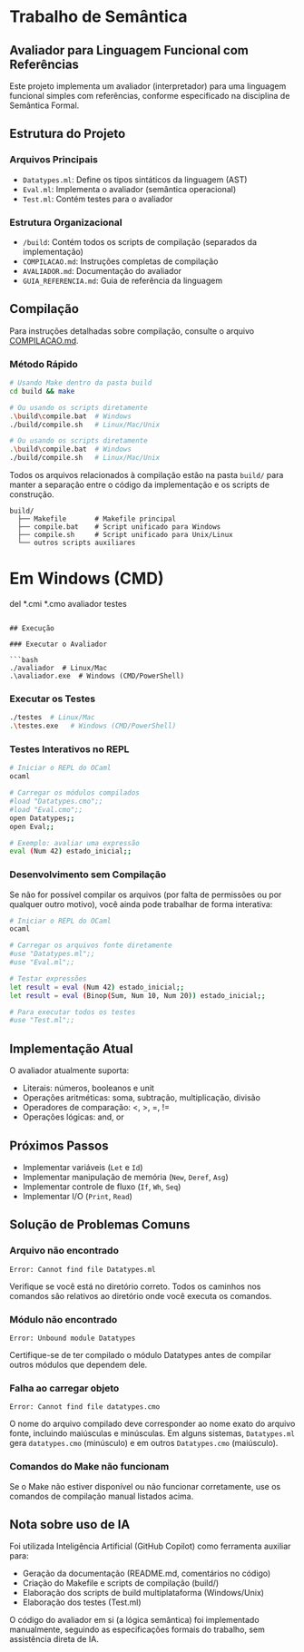 # Trabalho de Semântica

## Avaliador para Linguagem Funcional com Referências

Este projeto implementa um avaliador (interpretador) para uma linguagem funcional simples com referências, 
conforme especificado na disciplina de Semântica Formal.

## Estrutura do Projeto

### Arquivos Principais
- `Datatypes.ml`: Define os tipos sintáticos da linguagem (AST)
- `Eval.ml`: Implementa o avaliador (semântica operacional)
- `Test.ml`: Contém testes para o avaliador

### Estrutura Organizacional
- `/build`: Contém todos os scripts de compilação (separados da implementação)
- `COMPILACAO.md`: Instruções completas de compilação
- `AVALIADOR.md`: Documentação do avaliador
- `GUIA_REFERENCIA.md`: Guia de referência da linguagem

## Compilação

Para instruções detalhadas sobre compilação, consulte o arquivo [COMPILACAO.md](COMPILACAO.md).

### Método Rápido

```bash
# Usando Make dentro da pasta build
cd build && make

# Ou usando os scripts diretamente
.\build\compile.bat  # Windows
./build/compile.sh   # Linux/Mac/Unix

# Ou usando os scripts diretamente
.\build\compile.bat  # Windows
./build/compile.sh   # Linux/Mac/Unix
```

Todos os arquivos relacionados à compilação estão na pasta `build/` para manter
a separação entre o código da implementação e os scripts de construção.

```
build/
  ├── Makefile       # Makefile principal
  ├── compile.bat    # Script unificado para Windows
  ├── compile.sh     # Script unificado para Unix/Linux
  └── outros scripts auxiliares
```

# Em Windows (CMD)
del *.cmi *.cmo avaliador testes
```

## Execução

### Executar o Avaliador

```bash
./avaliador  # Linux/Mac
.\avaliador.exe  # Windows (CMD/PowerShell)
```

### Executar os Testes

```bash
./testes  # Linux/Mac
.\testes.exe   # Windows (CMD/PowerShell)
```

### Testes Interativos no REPL

```bash
# Iniciar o REPL do OCaml
ocaml

# Carregar os módulos compilados
#load "Datatypes.cmo";;
#load "Eval.cmo";;
open Datatypes;;
open Eval;;

# Exemplo: avaliar uma expressão
eval (Num 42) estado_inicial;;
```

### Desenvolvimento sem Compilação

Se não for possível compilar os arquivos (por falta de permissões ou por qualquer outro motivo), você ainda pode trabalhar de forma interativa:

```bash
# Iniciar o REPL do OCaml
ocaml

# Carregar os arquivos fonte diretamente
#use "Datatypes.ml";;
#use "Eval.ml";;

# Testar expressões
let result = eval (Num 42) estado_inicial;;
let result = eval (Binop(Sum, Num 10, Num 20)) estado_inicial;;

# Para executar todos os testes
#use "Test.ml";;
```

## Implementação Atual

O avaliador atualmente suporta:
- Literais: números, booleanos e unit
- Operações aritméticas: soma, subtração, multiplicação, divisão
- Operadores de comparação: <, >, =, !=
- Operações lógicas: and, or

## Próximos Passos

- Implementar variáveis (`Let` e `Id`)
- Implementar manipulação de memória (`New`, `Deref`, `Asg`)
- Implementar controle de fluxo (`If`, `Wh`, `Seq`)
- Implementar I/O (`Print`, `Read`)

## Solução de Problemas Comuns

### Arquivo não encontrado
```
Error: Cannot find file Datatypes.ml
```
Verifique se você está no diretório correto. Todos os caminhos nos comandos são relativos ao diretório onde você executa os comandos.

### Módulo não encontrado
```
Error: Unbound module Datatypes
```
Certifique-se de ter compilado o módulo Datatypes antes de compilar outros módulos que dependem dele.

### Falha ao carregar objeto
```
Error: Cannot find file datatypes.cmo
```
O nome do arquivo compilado deve corresponder ao nome exato do arquivo fonte, incluindo maiúsculas e minúsculas. Em alguns sistemas, `Datatypes.ml` gera `datatypes.cmo` (minúsculo) e em outros `Datatypes.cmo` (maiúsculo).

### Comandos do Make não funcionam
Se o Make não estiver disponível ou não funcionar corretamente, use os comandos de compilação manual listados acima.

## Nota sobre uso de IA

Foi utilizada Inteligência Artificial (GitHub Copilot) como ferramenta auxiliar para:
- Geração da documentação (README.md, comentários no código)
- Criação do Makefile e scripts de compilação (build/)
- Elaboração dos scripts de build multiplataforma (Windows/Unix)
- Elaboração dos testes (Test.ml)

O código do avaliador em si (a lógica semântica) foi implementado manualmente, seguindo as especificações formais do trabalho, sem assistência direta de IA.